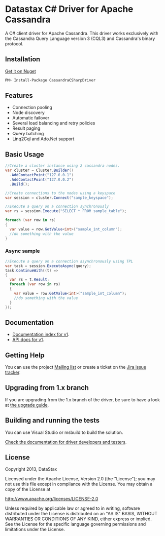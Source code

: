# Datastax C# Driver for Apache Cassandra

A C# client driver for Apache Cassandra. This driver works exclusively with
the Cassandra Query Language version 3 (CQL3) and Cassandra's binary protocol.

## Installation

[Get it on Nuget](https://nuget.org/packages/CassandraCSharpDriver/)
```bash
PM> Install-Package CassandraCSharpDriver
```

## Features

- Connection pooling
- Node discovery
- Automatic failover
- Several load balancing and retry policies
- Result paging
- Query batching
- Linq2Cql and Ado.Net support


## Basic Usage

```csharp
//Create a cluster instance using 2 cassandra nodes.
var cluster = Cluster.Builder()
  .AddContactPoint("127.0.0.1")
  .AddContactPoint("127.0.0.2")
  .Build();

//Create connections to the nodes using a keyspace
var session = cluster.Connect("sample_keyspace");

//Execute a query on a connection synchronously
var rs = session.Execute("SELECT * FROM sample_table");

foreach (var row in rs)
{
  var value = row.GetValue<int>("sample_int_column");
  //do something with the value
}
```

### Async sample

```csharp
//Execute a query on a connection asynchronously using TPL
var task = session.ExecuteAsync(query);
task.ContinueWith((t) =>
{
  var rs = t.Result;
  foreach (var row in rs)
  {
    var value = row.GetValue<int>("sample_int_column");
    //do something with the value
  }
});
```

## Documentation

- [Documentation index for v1](http://www.datastax.com/documentation/developer/csharp-driver/1.0/webhelp/index.html).
- [API docs for v1](http://www.datastax.com/drivers/csharp/apidocs/).

## Getting Help

You can use the project [Mailing list](https://groups.google.com/a/lists.datastax.com/forum/#!forum/csharp-driver-user) or create a ticket on the [Jira issue tracker](https://datastax-oss.atlassian.net/browse/CSHARP).

## Upgrading from 1.x branch

If you are upgrading from the 1.x branch of the driver, be sure to have a look at [the upgrade guide](https://github.com/datastax/csharp-driver/blob/2.0/doc/upgrade-guide-2.0.md).

## Building and running the tests

You can use Visual Studio or msbuild to build the solution. 

[Check the documentation for driver developers and testers](https://github.com/datastax/csharp-driver/wiki/Building-and-running-tests).

## License
Copyright 2013, DataStax

Licensed under the Apache License, Version 2.0 (the "License");
you may not use this file except in compliance with the License.
You may obtain a copy of the License at

http://www.apache.org/licenses/LICENSE-2.0

Unless required by applicable law or agreed to in writing, software
distributed under the License is distributed on an "AS IS" BASIS,
WITHOUT WARRANTIES OR CONDITIONS OF ANY KIND, either express or implied.
See the License for the specific language governing permissions and
limitations under the License.
